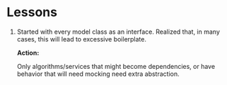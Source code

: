 # Lessons #

1. Started with every model class as an interface.
Realized that, in many cases, this will lead to excessive boilerplate.
    
	**Action:**
	
	Only algorithms/services that might become dependencies, or have behavior that will need mocking need extra abstraction.

